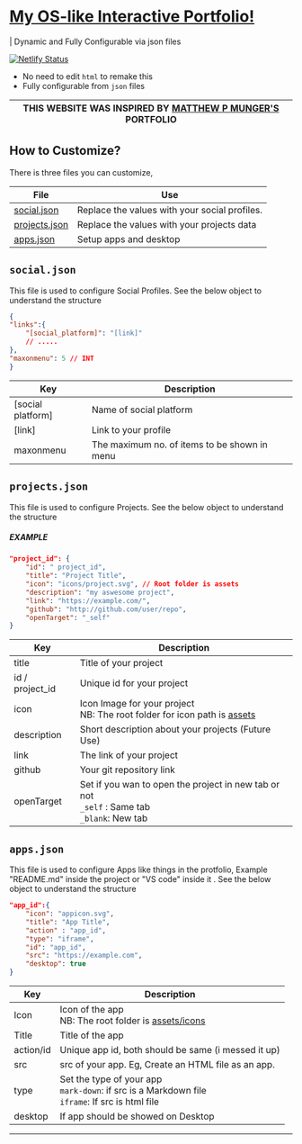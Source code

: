 # [My OS-like Interactive Portfolio!](https://harrytom.netlify.app)
| Dynamic and Fully Configurable via json files

[![Netlify Status](https://api.netlify.com/api/v1/badges/1b911f79-2aad-4d09-8b6e-67b4222378e7/deploy-status)](https://app.netlify.com/sites/harrytom/deploys)

- No need to edit `html` to remake this
- Fully configurable from `json` files

| THIS WEBSITE WAS INSPIRED BY [MATTHEW P MUNGER'S](https://webflow.com/matthewpmunger) PORTFOLIO |
|------------------------------------------------------------------------------------------------------------------------|

## How to Customize?

There is three files you can customize,

| File          | Use                                      |
|---------------|-----------------------------------------------|
| [social.json](#socialjson)  | Replace the values with your social profiles. |
| [projects.json](#projectsjson) | Replace the values with your projects data    |
| [apps.json](#appsjson)    | Setup apps and desktop                        |

## `social.json`
This file is used to configure Social Profiles. See the below object to understand the structure

```json
{
"links":{
    "[social_platform]": "[link]"
    // .....
},
"maxonmenu": 5 // INT
}
```

| Key               | Description                                  |
|-------------------|----------------------------------------------|
| [social platform] | Name of social platform                      |
| [link]            | Link to your profile                         |
| maxonmenu         | The maximum no. of items to be shown in menu |


## `projects.json`
This file is used to configure Projects. See the below object to understand the structure

##### EXAMPLE
```json
"project_id": {
    "id": " project_id",
    "title": "Project Title",
    "icon": "icons/project.svg", // Root folder is assets
    "description": "my aswesome project",
    "link": "https://example.com/",
    "github": "http://github.com/user/repo",
    "openTarget": "_self"
}
```

| Key             | Description                                                                                     |
|-----------------|-------------------------------------------------------------------------------------------------|
| title           | Title of your project                                                                           |
| id / project_id | Unique id for your project                                                                      |
| icon            | Icon Image for your project<br>NB: The root folder for icon path is [assets](assets)            |
| description     | Short description about your projects (Future Use)                                              |
| link            | The link of your project                                                                        |
| github          | Your git repository link                                                                        |
| openTarget      | Set if you wan to open the project in new tab or not<br>`_self` : Same tab<br>`_blank`: New tab |

## `apps.json`

This file is used to configure Apps like things in the protfolio, Example "README.md" inside the project or "VS code" inside it . See the below object to understand the structure
```json
"app_id":{
    "icon": "appicon.svg",
    "title": "App Title",
    "action" : "app_id",
    "type": "iframe",
    "id": "app_id",
    "src": "https://example.com",
    "desktop": true
}
```

| Key       | Description                                                                                         |
|-----------|-----------------------------------------------------------------------------------------------------|
| Icon      | Icon of the app<br>NB: The root folder is [assets/icons](assets/icons)                              |
| Title     | Title of the app                                                                                    |
| action/id | Unique app id, both should be same (i messed it up)                                                 |
| src       | src of your app. Eg, Create an HTML file as an app.                                                 |
| type      | Set the type of your app<br>`mark-down`: if src is a Markdown file<br>`iframe`: If src is html file |
| desktop   | If app should be showed on Desktop                                                                  |

<hr>
